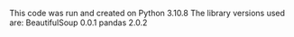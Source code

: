 This code was run and created on Python 3.10.8
The library versions used are:
BeautifulSoup 0.0.1
pandas 2.0.2
